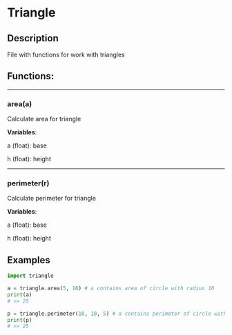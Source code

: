 # Triangle
## Description
File with functions for work with triangles

## Functions:

---
### area(a)
Calculate area for triangle

**Variables**:

a (float): base

h (float): height

---
### perimeter(r)
Calculate perimeter for triangle

**Variables**:

a (float): base

h (float): height


## Examples
```python
import triangle

a = triangle.area(5, 10) # a contains area of circle with radius 10
print(a)
# >> 25

p = triangle.perimeter(10, 10, 5) # a contains perimeter of circle with radius 5
print(p)
# >> 25
```